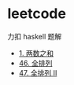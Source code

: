 # leetcode

力扣 haskell 题解

-   [1. 两数之和](./TwoSum.hs)
-   [46. 全排列](./Permute.hs)
-   [47. 全排列 II](./PermuteUnique.hs)
